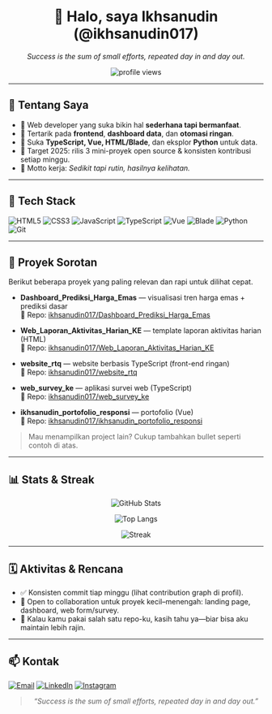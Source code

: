 <div align="center">
  
# 👋 Halo, saya **Ikhsanudin** (@ikhsanudin017)

_Success is the sum of small efforts, repeated day in and day out._

<img src="https://komarev.com/ghpvc/?username=ikhsanudin017&label=Profile%20views&style=flat" alt="profile views" />

</div>

---

## 🚀 Tentang Saya
- 💼 Web developer yang suka bikin hal **sederhana tapi bermanfaat**.
- 🧠 Tertarik pada **frontend**, **dashboard data**, dan **otomasi ringan**.
- 💬 Suka **TypeScript, Vue, HTML/Blade**, dan eksplor **Python** untuk data.
- 🎯 Target 2025: rilis 3 mini-proyek open source & konsisten kontribusi setiap minggu.
- 📝 Motto kerja: _Sedikit tapi rutin, hasilnya kelihatan._

---

## 🧰 Tech Stack
![HTML5](https://img.shields.io/badge/HTML5-E34F26?logo=html5&logoColor=white)
![CSS3](https://img.shields.io/badge/CSS3-1572B6?logo=css3&logoColor=white)
![JavaScript](https://img.shields.io/badge/JavaScript-F7DF1E?logo=javascript&logoColor=black)
![TypeScript](https://img.shields.io/badge/TypeScript-3178C6?logo=typescript&logoColor=white)
![Vue](https://img.shields.io/badge/Vue-4FC08D?logo=vue.js&logoColor=white)
![Blade](https://img.shields.io/badge/Blade-FF2D20?logo=laravel&logoColor=white)
![Python](https://img.shields.io/badge/Python-3776AB?logo=python&logoColor=white)
![Git](https://img.shields.io/badge/Git-F05032?logo=git&logoColor=white)

---

## 📌 Proyek Sorotan
Berikut beberapa proyek yang paling relevan dan rapi untuk dilihat cepat.

- **Dashboard_Prediksi_Harga_Emas** — visualisasi tren harga emas + prediksi dasar  
  🔗 Repo: [ikhsanudin017/Dashboard_Prediksi_Harga_Emas](https://github.com/ikhsanudin017/Dashboard_Prediksi_Harga_Emas)

- **Web_Laporan_Aktivitas_Harian_KE** — template laporan aktivitas harian (HTML)  
  🔗 Repo: [ikhsanudin017/Web_Laporan_Aktivitas_Harian_KE](https://github.com/ikhsanudin017/Web_Laporan_Aktivitas_Harian_KE)

- **website_rtq** — website berbasis TypeScript (front-end ringan)  
  🔗 Repo: [ikhsanudin017/website_rtq](https://github.com/ikhsanudin017/website_rtq)

- **web_survey_ke** — aplikasi survei web (TypeScript)  
  🔗 Repo: [ikhsanudin017/web_survey_ke](https://github.com/ikhsanudin017/web_survey_ke)

- **ikhsanudin_portofolio_responsi** — portofolio (Vue)  
  🔗 Repo: [ikhsanudin017/ikhsanudin_portofolio_responsi](https://github.com/ikhsanudin017/ikhsanudin_portofolio_responsi)

> Mau menampilkan project lain? Cukup tambahkan bullet seperti contoh di atas.

---

## 📊 Stats & Streak
<div align="center">

![GitHub Stats](https://github-readme-stats.vercel.app/api?username=ikhsanudin017&show_icons=true&hide_title=true&count_private=true)
  
![Top Langs](https://github-readme-stats.vercel.app/api/top-langs/?username=ikhsanudin017&layout=compact&langs_count=8)
  
![Streak](https://streak-stats.demolab.com?user=ikhsanudin017)

</div>

---

## 🗓️ Aktivitas & Rencana
- ✅ Konsisten commit tiap minggu (lihat contribution graph di profil).
- 🧩 Open to collaboration untuk proyek kecil–menengah: landing page, dashboard, web form/survey.
- 📣 Kalau kamu pakai salah satu repo-ku, kasih tahu ya—biar bisa aku maintain lebih rajin.

---

## 📫 Kontak
[![Email](https://img.shields.io/badge/Gmail-D14836?logo=gmail&logoColor=white)](mailto:ikhsankuliah017@gmail.com)
[![LinkedIn](https://img.shields.io/badge/LinkedIn-0A66C2?logo=linkedin&logoColor=white)](https://www.linkedin.com/in/ikhsanudin-ikhsan-6b26ab2b8/)
[![Instagram](https://img.shields.io/badge/Instagram-E4405F?logo=instagram&logoColor=white)](https://www.instagram.com/i_can017/?hl=en)



<div align="center">
  
> _“Success is the sum of small efforts, repeated day in and day out.”_

</div>
